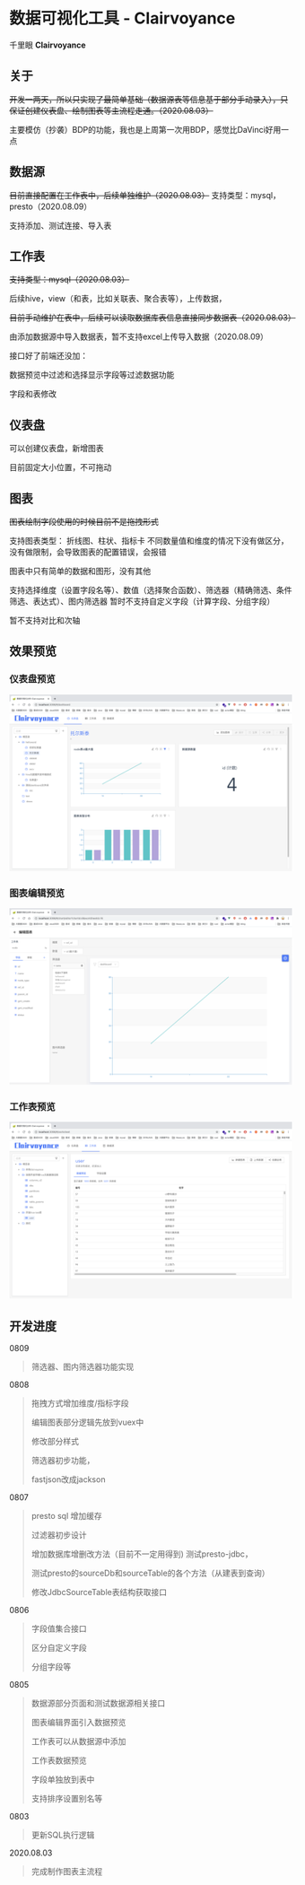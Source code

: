 # 数据可视化工具 - Clairvoyance
 千里眼 **Clairvoyance**

## 关于

~~开发一两天，所以只实现了最简单基础（数据源表等信息基于部分手动录入），只保证创建仪表盘、绘制图表等主流程走通。（2020.08.03）~~

主要模仿（抄袭）BDP的功能，我也是上周第一次用BDP，感觉比DaVinci好用一点

## 数据源

~~目前直接配置在工作表中，后续单独维护（2020.08.03）~~
支持类型：mysql，presto（2020.08.09）

支持添加、测试连接、导入表

## 工作表

~~支持类型：mysql（2020.08.03）~~

后续hive，view（和表，比如关联表、聚合表等），上传数据，

~~目前手动维护在表中，后续可以读取数据库表信息直接同步数据表（2020.08.03）~~

由添加数据源中导入数据表，暂不支持excel上传导入数据（2020.08.09）



接口好了前端还没加：

数据预览中过滤和选择显示字段等过滤数据功能

字段和表修改


## 仪表盘

可以创建仪表盘，新增图表

目前固定大小位置，不可拖动

## 图表

~~图表绘制字段使用的时候目前不是拖拽形式~~



支持图表类型：
折线图、柱状、指标卡
不同数量值和维度的情况下没有做区分，没有做限制，会导致图表的配置错误，会报错

图表中只有简单的数据和图形，没有其他



支持选择维度（设置字段名等）、数值（选择聚合函数）、筛选器（精确筛选、条件筛选、表达式）、图内筛选器
暂时不支持自定义字段（计算字段、分组字段）

暂不支持对比和次轴


## 效果预览

### 仪表盘预览
![仪表盘预览图](./dashboard.png)
### 图表编辑预览
![图表编辑预览图](./chart.png)
### 工作表预览
![工作表预览图](./workSheet.png)

## 开发进度



0809

> 筛选器、图内筛选器功能实现

0808

> 拖拽方式增加维度/指标字段
>
> 编辑图表部分逻辑先放到vuex中 
>
> 修改部分样式
>
> 筛选器初步功能，
>
> fastjson改成jackson

0807

> presto sql 增加缓存
>
> 过滤器初步设计
>
> 增加数据库增删改方法（目前不一定用得到) 测试presto-jdbc，
>
> 测试presto的sourceDb和sourceTable的各个方法（从建表到查询） 
>
> 修改JdbcSourceTable表结构获取接口

0806

> 字段值集合接口
>
> 区分自定义字段 
>
> 分组字段等

0805	

> 数据源部分页面和测试数据源相关接口
>
> 图表编辑界面引入数据预览
>
> 工作表可以从数据源中添加
>
>  工作表数据预览
>
>  字段单独放到表中 
>
> 支持排序设置别名等

0803	

> 更新SQL执行逻辑

2020.08.03 	

> 完成制作图表主流程